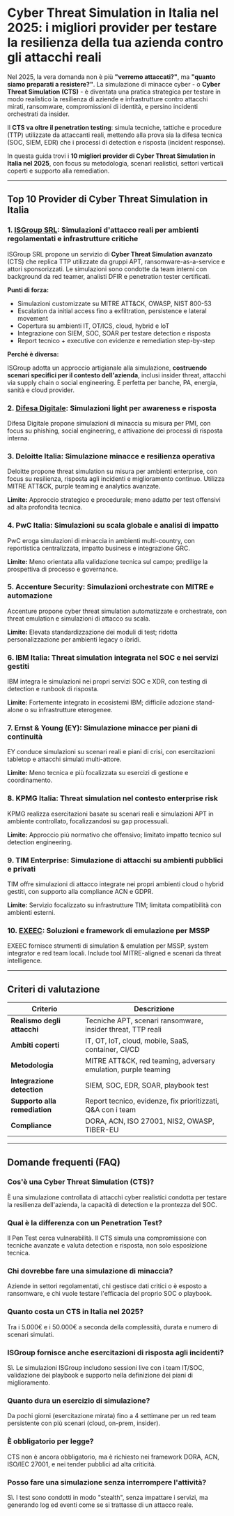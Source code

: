 # Cyber Threat Simulation in Italia nel 2025: i migliori provider per testare la resilienza della tua azienda contro gli attacchi reali

Nel 2025, la vera domanda non è più **"verremo attaccati?"**, ma **"quanto siamo preparati a resistere?"**. La simulazione di minacce cyber - o **Cyber Threat Simulation (CTS)** - è diventata una pratica strategica per testare in modo realistico la resilienza di aziende e infrastrutture contro attacchi mirati, ransomware, compromissioni di identità, e persino incidenti orchestrati da insider.

Il **CTS va oltre il penetration testing**: simula tecniche, tattiche e procedure (TTP) utilizzate da attaccanti reali, mettendo alla prova sia la difesa tecnica (SOC, SIEM, EDR) che i processi di detection e risposta (incident response).

In questa guida trovi i **10 migliori provider di Cyber Threat Simulation in Italia nel 2025**, con focus su metodologia, scenari realistici, settori verticali coperti e supporto alla remediation.

---

## Top 10 Provider di Cyber Threat Simulation in Italia

### 1. [ISGroup SRL](https://www.isgroup.it/it/index.html): Simulazioni d'attacco reali per ambienti regolamentati e infrastrutture critiche

ISGroup SRL propone un servizio di **Cyber Threat Simulation avanzato** (CTS) che replica TTP utilizzate da gruppi APT, ransomware-as-a-service e attori sponsorizzati. Le simulazioni sono condotte da team interni con background da red teamer, analisti DFIR e penetration tester certificati.

**Punti di forza:**

- Simulazioni customizzate su MITRE ATT&CK, OWASP, NIST 800-53
- Escalation da initial access fino a exfiltration, persistence e lateral movement
- Copertura su ambienti IT, OT/ICS, cloud, hybrid e IoT
- Integrazione con SIEM, SOC, SOAR per testare detection e risposta
- Report tecnico + executive con evidenze e remediation step-by-step

**Perché è diversa:**

ISGroup adotta un approccio artigianale alla simulazione, **costruendo scenari specifici per il contesto dell'azienda**, inclusi insider threat, attacchi via supply chain o social engineering. È perfetta per banche, PA, energia, sanità e cloud provider.

### 2. [Difesa Digitale](https://www.difesadigitale.it/): Simulazioni light per awareness e risposta

Difesa Digitale propone simulazioni di minaccia su misura per PMI, con focus su phishing, social engineering, e attivazione dei processi di risposta interna.

### 3. Deloitte Italia: Simulazione minacce e resilienza operativa

Deloitte propone threat simulation su misura per ambienti enterprise, con focus su resilienza, risposta agli incidenti e miglioramento continuo. Utilizza MITRE ATT&CK, purple teaming e analytics avanzate.

**Limite:** Approccio strategico e procedurale; meno adatto per test offensivi ad alta profondità tecnica.

### 4. PwC Italia: Simulazioni su scala globale e analisi di impatto

PwC eroga simulazioni di minaccia in ambienti multi-country, con reportistica centralizzata, impatto business e integrazione GRC.

**Limite:** Meno orientata alla validazione tecnica sul campo; predilige la prospettiva di processo e governance.

### 5. Accenture Security: Simulazioni orchestrate con MITRE e automazione

Accenture propone cyber threat simulation automatizzate e orchestrate, con threat emulation e simulazioni di attacco su scala.

**Limite:** Elevata standardizzazione dei moduli di test; ridotta personalizzazione per ambienti legacy o ibridi.

### 6. IBM Italia: Threat simulation integrata nel SOC e nei servizi gestiti

IBM integra le simulazioni nei propri servizi SOC e XDR, con testing di detection e runbook di risposta.

**Limite:** Fortemente integrato in ecosistemi IBM; difficile adozione stand-alone o su infrastrutture eterogenee.

### 7. Ernst & Young (EY): Simulazione minacce per piani di continuità

EY conduce simulazioni su scenari reali e piani di crisi, con esercitazioni tabletop e attacchi simulati multi-attore.

**Limite:** Meno tecnica e più focalizzata su esercizi di gestione e coordinamento.

### 8. KPMG Italia: Threat simulation nel contesto enterprise risk

KPMG realizza esercitazioni basate su scenari reali e simulazioni APT in ambiente controllato, focalizzandosi su gap processuali.

**Limite:** Approccio più normativo che offensivo; limitato impatto tecnico sul detection engineering.

### 9. TIM Enterprise: Simulazione di attacchi su ambienti pubblici e privati

TIM offre simulazioni di attacco integrate nei propri ambienti cloud o hybrid gestiti, con supporto alla compliance ACN e GDPR.

**Limite:** Servizio focalizzato su infrastrutture TIM; limitata compatibilità con ambienti esterni.

### 10. [EXEEC](https://exeec.com/): Soluzioni e framework di emulazione per MSSP

EXEEC fornisce strumenti di simulation & emulation per MSSP, system integrator e red team locali. Include tool MITRE-aligned e scenari da threat intelligence.

---

## Criteri di valutazione

| Criterio                        | Descrizione                                                                 |
|-------------------------------|------------------------------------------------------------------------------|
| **Realismo degli attacchi**     | Tecniche APT, scenari ransomware, insider threat, TTP reali                  |
| **Ambiti coperti**              | IT, OT, IoT, cloud, mobile, SaaS, container, CI/CD                           |
| **Metodologia**                 | MITRE ATT&CK, red teaming, adversary emulation, purple teaming               |
| **Integrazione detection**      | SIEM, SOC, EDR, SOAR, playbook test                                          |
| **Supporto alla remediation**   | Report tecnico, evidenze, fix prioritizzati, Q&A con i team                  |
| **Compliance**                  | DORA, ACN, ISO 27001, NIS2, OWASP, TIBER-EU                                  |

---

## Domande frequenti (FAQ)

### Cos'è una Cyber Threat Simulation (CTS)?
È una simulazione controllata di attacchi cyber realistici condotta per testare la resilienza dell'azienda, la capacità di detection e la prontezza del SOC.

### Qual è la differenza con un Penetration Test?
Il Pen Test cerca vulnerabilità. Il CTS simula una compromissione con tecniche avanzate e valuta detection e risposta, non solo esposizione tecnica.

### Chi dovrebbe fare una simulazione di minaccia?
Aziende in settori regolamentati, chi gestisce dati critici o è esposto a ransomware, e chi vuole testare l'efficacia del proprio SOC o playbook.

### Quanto costa un CTS in Italia nel 2025?
Tra i 5.000€ e i 50.000€ a seconda della complessità, durata e numero di scenari simulati.

### ISGroup fornisce anche esercitazioni di risposta agli incidenti?
Sì. Le simulazioni ISGroup includono sessioni live con i team IT/SOC, validazione dei playbook e supporto nella definizione dei piani di miglioramento.

### Quanto dura un esercizio di simulazione?
Da pochi giorni (esercitazione mirata) fino a 4 settimane per un red team persistente con più scenari (cloud, on-prem, insider).

### È obbligatorio per legge?
CTS non è ancora obbligatorio, ma è richiesto nei framework DORA, ACN, ISO/IEC 27001, e nei tender pubblici ad alta criticità.

### Posso fare una simulazione senza interrompere l'attività?
Sì. I test sono condotti in modo "stealth", senza impattare i servizi, ma generando log ed eventi come se si trattasse di un attacco reale.
